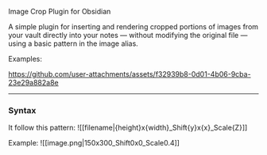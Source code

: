 Image Crop Plugin for Obsidian


A simple plugin for inserting and rendering cropped portions of images from your vault directly into your notes — without modifying the original file — using a basic pattern in the image alias.

Examples: 

https://github.com/user-attachments/assets/f32939b8-0d01-4b06-9cba-23e29a882a8e

---

### Syntax

It follow this pattern: ![[filename|{height}x{width}_Shift{y}x{x}_Scale{Z}]]

Example: ![[image.png|150x300_Shift0x0_Scale0.4]]



